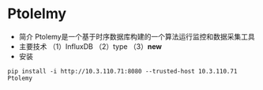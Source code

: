 # Ptolelmy
+ 简介
Ptolemy是一个基于时序数据库构建的一个算法运行监控和数据采集工具
+ 主要技术
（1）InfluxDB
（2）type
（3）__new__
+ 安装
```
pip install -i http://10.3.110.71:8080 --trusted-host 10.3.110.71 Ptolemy
```